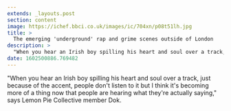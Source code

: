 ```yaml
--- 
extends: _layouts.post 
section: content 
image: https://ichef.bbci.co.uk/images/ic/704xn/p08t51lh.jpg 
title: > 
  The emerging 'underground' rap and grime scenes outside of London 
description: > 
  "When you hear an Irish boy spilling his heart and soul over a track, just because of the accent, people don't listen to it but I think it's becoming more of a thing now that people are hearing what they're actually saying," says Lemon Pie Collective member Dok. 
date: 1602500886.769482 
--- 
```

"When you hear an Irish boy spilling his heart and soul over a track, just because of the accent, people don't listen to it but I think it's becoming more of a thing now that people are hearing what they're actually saying," says Lemon Pie Collective member Dok.
